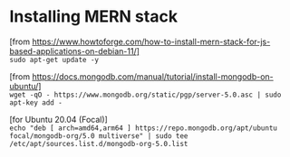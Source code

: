 # Installing MERN stack

[from https://www.howtoforge.com/how-to-install-mern-stack-for-js-based-applications-on-debian-11/]<br>
`sudo apt-get update -y`

[from https://docs.mongodb.com/manual/tutorial/install-mongodb-on-ubuntu/]<br>
`wget -qO - https://www.mongodb.org/static/pgp/server-5.0.asc | sudo apt-key add -`

[for Ubuntu 20.04 (Focal)]<br>
`echo "deb [ arch=amd64,arm64 ] https://repo.mongodb.org/apt/ubuntu focal/mongodb-org/5.0 multiverse" | sudo tee /etc/apt/sources.list.d/mongodb-org-5.0.list`
